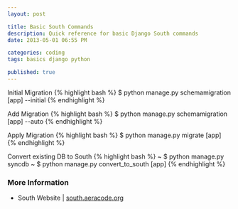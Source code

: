 ```yaml
---
layout: post

title: Basic South Commands
description: Quick reference for basic Django South commands
date: 2013-05-01 06:55 PM

categories: coding
tags: basics django python

published: true
---
```


Initial Migration
{% highlight bash %}
$ python manage.py schemamigration [app] --initial
{% endhighlight %}

Add Migration
{% highlight bash %}
$ python manage.py schemamigration [app] --auto
{% endhighlight %}

Apply Migration
{% highlight bash %}
$ python manage.py migrate [app]
{% endhighlight %}

Convert existing DB to South
{% highlight bash %}
~ $ python manage.py syncdb
~ $ python manage.py convert_to_south [app]
{% endhighlight %}

### More Information
- South Website | [south.aeracode.org](http://south.aeracode.org/)